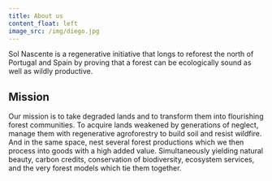 ```yaml
---
title: About us
content_float: left
image_src: /img/diego.jpg
---
```


Sol Nascente is a regenerative initiative that longs to reforest the north of Portugal and Spain by proving that a forest can be ecologically sound as well as wildly productive.

## Mission

Our mission is to take degraded lands and to transform them into flourishing forest communities. To acquire lands weakened by generations of neglect, manage them with regenerative agroforestry to build soil and resist wildfire. And in the same space, nest several forest productions which we then process into goods with a high added value. Simultaneously yielding natural beauty, carbon credits, conservation of biodiversity, ecosystem services, and the very forest models which tie them together.
